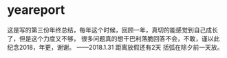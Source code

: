 # yeareport
这是写的第三份年终总结，每年这个时候，回顾一年，真切的能感觉到自己成长了，但是这个力度又不够，
很多问题真的想干巴利落脆回答不会，不敢，谨以此纪念2018，年更，谢谢。
  ——2018.1.31  距离放假还有2天 括弧在除夕前一天放。
